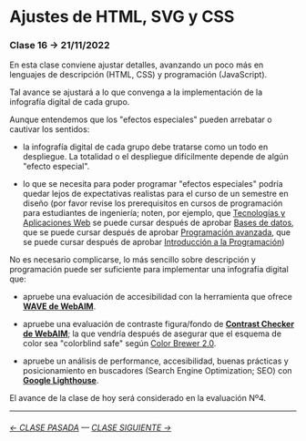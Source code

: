 # Ajustes de HTML, SVG y CSS

### Clase 16 → 21/11/2022

En esta clase conviene ajustar detalles, avanzando un poco más en lenguajes de descripción (HTML, CSS) y programación (JavaScript).

Tal avance se ajustará a lo que convenga a la implementación de la infografía digital de cada grupo.

Aunque entendemos que los "efectos especiales" pueden arrebatar o cautivar los sentidos: 

- la infografía digital de cada grupo debe tratarse como un todo en despliegue. La totalidad o el despliegue difícilmente depende de algún "efecto especial".

- lo que se necesita para poder programar "efectos especiales" podría quedar lejos de expectativas realistas para el curso de un semestre en diseño (por favor revise los prerequisitos en cursos de programación para estudiantes de ingeniería; noten, por ejemplo, que [Tecnologías y Aplicaciones Web](https://catalogo.uc.cl/index.php?tmpl=component&option=com_catalogo&view=requisitos&sigla=IIC2513) se puede cursar después de aprobar [Bases de datos](https://catalogo.uc.cl/index.php?tmpl=component&option=com_catalogo&view=requisitos&sigla=IIC2413), que se puede cursar después de aprobar [Programación avanzada](https://catalogo.uc.cl/index.php?tmpl=component&option=com_catalogo&view=requisitos&sigla=IIC2233), que se puede cursar después de aprobar [Introducción a la Programación](https://catalogo.uc.cl/index.php?tmpl=component&option=com_catalogo&view=requisitos&sigla=IIC1103))

No es necesario complicarse, lo más sencillo sobre descripción y programación puede ser suficiente para implementar una infografía digital que: 

- apruebe una evaluación de accesibilidad con la herramienta que ofrece **[WAVE de WebAIM](https://wave.webaim.org/)**.

- apruebe una evaluación de contraste figura/fondo de **[Contrast Checker de WebAIM](https://webaim.org/resources/contrastchecker/)**; la que vendría después de asegurar que el esquema de color sea "colorblind safe" según [Color Brewer 2.0](https://colorbrewer2.org/).

- apruebe un análisis de performance, accesibilidad, buenas prácticas y posicionamiento en buscadores (Search Engine Optimization; SEO) con **[Google Lighthouse](https://blog.interdominios.com/google-lighthouse/)**.

El avance de la clase de hoy será considerado en la evaluación Nº4.

- - - - - - - - - - -

###### [← CLASE PASADA](https://github.com/profesorfaco/dno075-2022-2/tree/main/clase-15) — [CLASE SIGUIENTE →](https://github.com/profesorfaco/dno075-2022-2/tree/main/clase-17)
